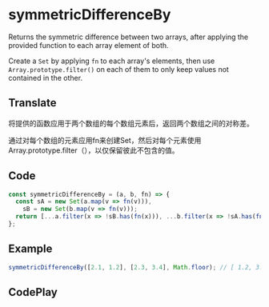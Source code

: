 # symmetricDifferenceBy

Returns the symmetric difference between two arrays, after applying the provided function to each array element of both.

Create a `Set` by applying `fn` to each array's elements, then use `Array.prototype.filter()` on each of them to only keep values not contained in the other.

## Translate

将提供的函数应用于两个数组的每个数组元素后，返回两个数组之间的对称差。

通过对每个数组的元素应用fn来创建Set，然后对每个元素使用Array.prototype.filter（），以仅保留彼此不包含的值。

## Code

```js
const symmetricDifferenceBy = (a, b, fn) => {
  const sA = new Set(a.map(v => fn(v))),
    sB = new Set(b.map(v => fn(v)));
  return [...a.filter(x => !sB.has(fn(x))), ...b.filter(x => !sA.has(fn(x)))];
};
```

## Example

```js
symmetricDifferenceBy([2.1, 1.2], [2.3, 3.4], Math.floor); // [ 1.2, 3.4 ]
```

## CodePlay

<template>
  <code-play codeplay-id="" />
</template>

